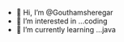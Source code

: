 - 👋 Hi, I’m @Gouthamsheregar
- 👀 I’m interested in ...coding
- 🌱 I’m currently learning ...java

<!---
Gouthamsheregar/Gouthamsheregar is a ✨ special ✨ repository because its `README.md` (this file) appears on your GitHub profile.
You can click the Preview link to take a look at your changes.
--->
